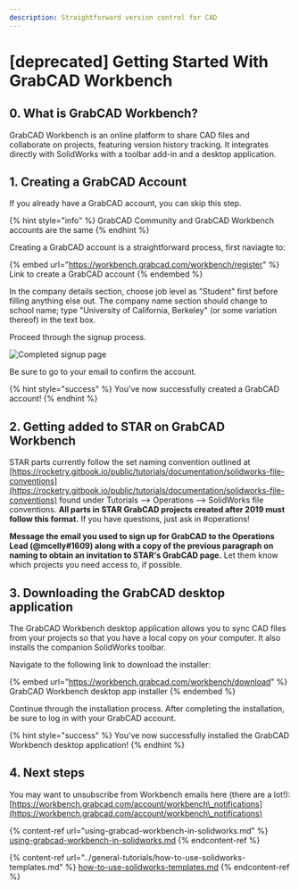 ```yaml
---
description: Straightforward version control for CAD
---
```


# \[deprecated] Getting Started With GrabCAD Workbench

## 0. What is GrabCAD Workbench?

GrabCAD Workbench is an online platform to share CAD files and collaborate on projects, featuring version history tracking. It integrates directly with SolidWorks with a toolbar add-in and a desktop application.

## 1. Creating a GrabCAD Account

If you already have a GrabCAD account, you can skip this step.

{% hint style="info" %}
GrabCAD Community and GrabCAD Workbench accounts are the same
{% endhint %}

Creating a GrabCAD account is a straightforward process, first naviagte to:

{% embed url="https://workbench.grabcad.com/workbench/register" %}
Link to create a GrabCAD account
{% endembed %}

In the company details section, choose job level as "Student" first before filling anything else out. The company name section should change to school name; type "University of California, Berkeley" (or some variation thereof) in the text box.

Proceed through the signup process.

![Completed signup page](../../.gitbook/assets/grabcad-account-creation.PNG)

Be sure to go to your email to confirm the account.

{% hint style="success" %}
You've now successfully created a GrabCAD account!
{% endhint %}

## 2. Getting added to STAR on GrabCAD Workbench

STAR parts currently follow the set naming convention outlined at [https://rocketry.gitbook.io/public/tutorials/documentation/solidworks-file-conventions](https://rocketry.gitbook.io/public/tutorials/documentation/solidworks-file-conventions) found under Tutorials --> Operations --> SolidWorks file conventions. **All parts in STAR GrabCAD projects created after 2019 must follow this format.** If you have questions, just ask in #operations!

**Message the email you used to sign up for GrabCAD to the Operations Lead (@mcelly#1609) along with a copy of the previous paragraph on naming to obtain an invitation to STAR's GrabCAD page.** Let them know which projects you need access to, if possible.

## 3. Downloading the GrabCAD desktop application

The GrabCAD Workbench desktop application allows you to sync CAD files from your projects so that you have a local copy on your computer. It also installs the companion SolidWorks toolbar.

Navigate to the following link to download the installer:

{% embed url="https://workbench.grabcad.com/workbench/download" %}
GrabCAD Workbench desktop app installer
{% endembed %}

Continue through the installation process. After completing the installation, be sure to log in with your GrabCAD account.

{% hint style="success" %}
You've now successfully installed the GrabCAD Workbench desktop application!
{% endhint %}

## 4. Next steps

You may want to unsubscribe from Workbench emails here (there are a lot!): [https://workbench.grabcad.com/account/workbench\_notifications](https://workbench.grabcad.com/account/workbench\_notifications)

{% content-ref url="using-grabcad-workbench-in-solidworks.md" %}
[using-grabcad-workbench-in-solidworks.md](using-grabcad-workbench-in-solidworks.md)
{% endcontent-ref %}

{% content-ref url="../general-tutorials/how-to-use-solidworks-templates.md" %}
[how-to-use-solidworks-templates.md](../general-tutorials/how-to-use-solidworks-templates.md)
{% endcontent-ref %}
